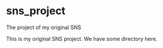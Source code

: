 # sns_project
The project of my original SNS

This is my original SNS project.
We have some directory here.